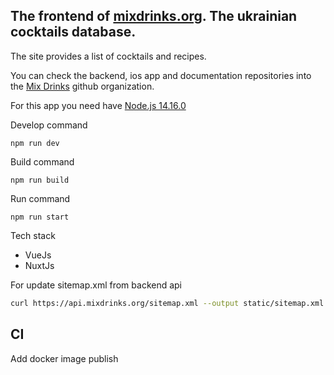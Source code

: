 ## The frontend of [mixdrinks.org](https://mixdrinks.org). The ukrainian cocktails database.

The site provides a list of cocktails and recipes.

You can check the backend, ios app and documentation repositories into the [Mix Drinks](https://github.com/MixDrinks) github organization.

For this app you need have [Node.js 14.16.0](https://nodejs.org/dist/v14.16.0/)

Develop command

```shell
npm run dev
```

Build command

```shell
npm run build
```

Run command

```shell
npm run start
```

Tech stack

-   VueJs
-   NuxtJs

For update sitemap.xml from backend api

```bash
curl https://api.mixdrinks.org/sitemap.xml --output static/sitemap.xml -H 'Content-Type: application/xml' -H 'Accept: application/xml'
```

## CI

Add docker image publish
